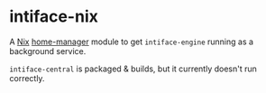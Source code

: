 # intiface-nix

A [Nix](https://nixos.org) [home-manager](https://github.com/nix-community/home-manager/)
module to get `intiface-engine` running as a background service.

`intiface-central` is packaged & builds, but it currently doesn't run correctly.
